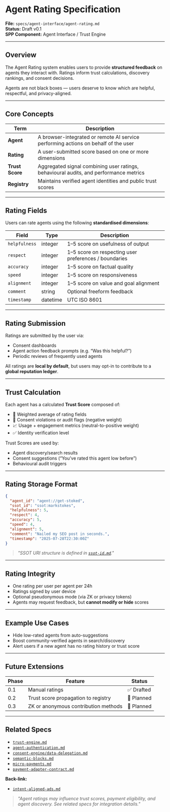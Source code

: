 
# Agent Rating Specification

**File:** `specs/agent-interface/agent-rating.md`  
**Status:** Draft v0.1  
**SPP Component:** Agent Interface / Trust Engine

---

## Overview

The Agent Rating system enables users to provide **structured feedback** on agents they interact with. Ratings inform trust calculations, discovery rankings, and consent decisions.

Agents are not black boxes — users deserve to know which are helpful, respectful, and privacy-aligned.

---

## Core Concepts

| Term         | Description |
|--------------|-------------|
| **Agent**     | A browser-integrated or remote AI service performing actions on behalf of the user |
| **Rating**    | A user-submitted score based on one or more dimensions |
| **Trust Score** | Aggregated signal combining user ratings, behavioural audits, and performance metrics |
| **Registry**  | Maintains verified agent identities and public trust scores |

---

## Rating Fields

Users can rate agents using the following **standardised dimensions**:

| Field             | Type     | Description |
|------------------|----------|-------------|
| `helpfulness`     | integer  | 1–5 score on usefulness of output |
| `respect`         | integer  | 1–5 score on respecting user preferences / boundaries |
| `accuracy`        | integer  | 1–5 score on factual quality |
| `speed`           | integer  | 1–5 score on responsiveness |
| `alignment`       | integer  | 1–5 score on value and goal alignment |
| `comment`         | string   | Optional freeform feedback |
| `timestamp`       | datetime | UTC ISO 8601 |

---

## Rating Submission

Ratings are submitted by the user via:
- Consent dashboards
- Agent action feedback prompts (e.g. “Was this helpful?”)
- Periodic reviews of frequently used agents

All ratings are **local by default**, but users may opt-in to contribute to a **global reputation ledger**.

---

## Trust Calculation

Each agent has a calculated **Trust Score** composed of:

- 🧠 Weighted average of rating fields
- 📜 Consent violations or audit flags (negative weight)
- 📈 Usage + engagement metrics (neutral-to-positive weight)
- ✅ Identity verification level

Trust Scores are used by:

- Agent discovery/search results
- Consent suggestions (“You’ve rated this agent low before”)
- Behavioural audit triggers

---

## Rating Storage Format


```json
{
  "agent_id": "agent://get-stoked",
  "ssot_id": "ssot:markstokes",
  "helpfulness": 5,
  "respect": 4,
  "accuracy": 5,
  "speed": 4,
  "alignment": 5,
  "comment": "Nailed my SEO post in seconds.",
  "timestamp": "2025-07-28T22:30:00Z"
}
```

> _"SSOT URI structure is defined in [`ssot-id.md`](../identity/ssot-id.md)."_

---

## Rating Integrity

- One rating per user per agent per 24h
- Ratings signed by user device
- Optional pseudonymous mode (via ZK or privacy tokens)
- Agents may request feedback, but **cannot modify or hide** scores

---

## Example Use Cases

- Hide low-rated agents from auto-suggestions
- Boost community-verified agents in search/discovery
- Alert users if a new agent has no rating history or trust score

---

## Future Extensions

| Phase | Feature                              | Status     |
|-------|--------------------------------------|------------|
| 0.1   | Manual ratings                        | ✅ Drafted |
| 0.2   | Trust score propagation to registry   | 🔲 Planned |
| 0.3   | ZK or anonymous contribution methods  | 🔲 Planned |

---


## Related Specs

- [`trust-engine.md`](../consent-engine/trust-engine.md)
- [`agent-authentication.md`](./agent-authentication.md)
- [`consent-engine/data-delegation.md`](../consent-engine/data-delegation.md)
- [`semantic-blocks.md`](../publishing/semantic-blocks.md)
- [`micro-payments.md`](../payments/micro-payments.md)
- [`payment-adapter-contract.md`](../payments/payment-adapter-contract.md)

**Back-link:**
- [`intent-aligned-ads.md`](../ads/intent-aligned-ads.md)

> _"Agent ratings may influence trust scores, payment eligibility, and agent discovery. See related specs for integration details."_
